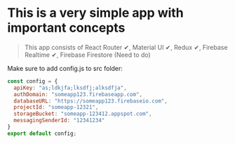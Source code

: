 # This is a very simple app with important concepts

> This app consists of React Router ✔, Material UI ✔, Redux ✔, Firebase Realtime ✔, Firebase Firestore (Need to do) 

Make sure to add config.js to src folder:
```javascript
const config = {
  apiKey: "as;ldkjfa;lksdfj;alksdfja",
  authDomain: "someapp123.firebaseapp.com",
  databaseURL: "https://someapp123.firebaseio.com",
  projectId: "someapp-12321",
  storageBucket: "someapp-123412.appspot.com",
  messagingSenderId: "12341234"
}
export default config;
```

